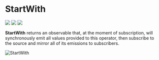 # StartWith

[![](../../../assets/godev.svg?raw=true)](https://pkg.go.dev/github.com/reactivego/rx/test/StartWith?tab=doc)
[![](../../../assets/godoc.svg?raw=true)](https://godoc.org/github.com/reactivego/rx/test/StartWith)
[![](../../../assets/rx.svg?raw=true)](http://reactivex.io/documentation/operators/startwith.html)

**StartWith** returns an observable that, at the moment of subscription, will
synchronously emit all values provided to this operator, then subscribe to
the source and mirror all of its emissions to subscribers.

![StartWith](../../../assets/StartWith.svg?raw=true)
